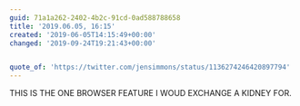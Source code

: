 ```yaml
---
guid: 71a1a262-2402-4b2c-91cd-0ad588788658
title: '2019.06.05, 16:15'
created: '2019-06-05T14:15:49+00:00'
changed: '2019-09-24T19:21:43+00:00'


quote_of: 'https://twitter.com/jensimmons/status/1136274246420897794'
---
```


THIS IS THE ONE BROWSER FEATURE I WOUD EXCHANGE A KIDNEY FOR. 
